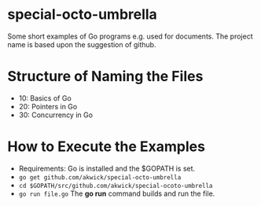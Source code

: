 # special-octo-umbrella
Some short examples of Go programs e.g. used for documents. 
The project name is based upon the suggestion of github.

# Structure of Naming the Files 

* 10: Basics of Go 
* 20: Pointers in Go
* 30: Concurrency in Go

# How to Execute the Examples

* Requirements: Go is installed and the $GOPATH is set. 
* `go get github.com/akwick/special-octo-umbrella`
* `cd $GOPATH/src/github.com/akwick/special-ocoto-umbrella`
* `go run file.go`
The **go run** command builds and run the file.



